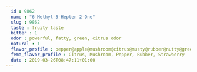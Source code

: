 ```yaml
---
  id : 9862
  name : "6-Methyl-5-Hepten-2-One"
  slug : 9862
  taste : fruity taste
  bitter : 1
  odor : powerful, fatty, green, citrus odor
  natural : 1
  flavor_profile : pepper@apple@mushroom@citrus@musty@rubber@nutty@green@hazelnut@bitter@lemongrass
  fema_flavor_profile : Citrus, Mushroom, Pepper, Rubber, Strawberry
  date : 2019-03-26T08:47:11+01:00
---
```



